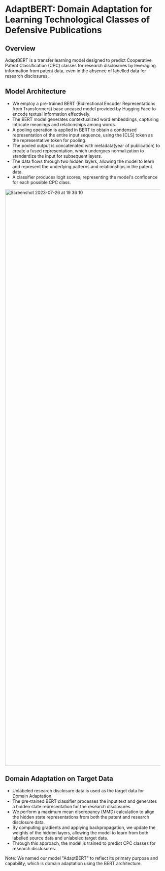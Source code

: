 # AdaptBERT: Domain Adaptation for Learning Technological Classes of Defensive Publications

## Overview
AdaptBERT is a transfer learning model designed to predict Cooperative Patent Classification (CPC) classes for research disclosures by leveraging information from patent data, even in the absence of labelled data for research disclosures.

## Model Architecture
- We employ a pre-trained BERT (Bidirectional Encoder Representations from Transformers) base uncased model provided by Hugging Face to encode textual information effectively.
- The BERT model generates contextualized word embeddings, capturing intricate meanings and relationships among words.
- A pooling operation is applied in BERT to obtain a condensed representation of the entire input sequence, using the [CLS] token as the representative token for pooling.
- The pooled output is concatenated with metadata(year of publication) to create a fused representation, which undergoes normalization to standardize the input for subsequent layers.
- The data flows through two hidden layers, allowing the model to learn and represent the underlying patterns and relationships in the patent data.
- A classifier produces logit scores, representing the model's confidence for each possible CPC class.

<img width="1865" alt="Screenshot 2023-07-26 at 19 36 10" src="https://github.com/simranbhurat/Thesis/assets/44201011/a6c7a318-23f6-43d7-a73b-3879b7f2df4d">


## Domain Adaptation on Target Data
- Unlabeled research disclosure data is used as the target data for Domain Adaptation.
- The pre-trained BERT classifier processes the input text and generates a hidden state representation for the research disclosures.
- We perform a maximum mean discrepancy (MMD) calculation to align the hidden state representations from both the patent and research disclosure data.
- By computing gradients and applying backpropagation, we update the weights of the hidden layers, allowing the model to learn from both labelled source data and unlabeled target data.
- Through this approach, the model is trained to predict CPC classes for research disclosures.

Note: We named our model "AdaptBERT" to reflect its primary purpose and capability, which is domain adaptation using the BERT architecture.
